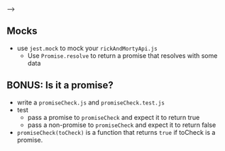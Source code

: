 <!-- # Promises

## Read a file

* require `const fsPromises = require('fs').promises;`
* use `fsPromises.readFile` to read a file
* `then` `console.log` the file

## Write a file

* require `const fsPromises = require('fs').promises;`
* use `fsPromises.writeFile` to write a file
* `then` `console.log` "DONE!"

## Copy a file

* require `const fsPromises = require('fs').promises;`
* use `fsPromises.readFile` to read a file
* `then` use `fsPromises.writeFile` to write the read data
* `then` `console.log` "DONE!" -->
<!-- 
## Copy a file

* create and export a `copy(src, dst)` function
  * require `const fsPromises = require('fs').promises;`
  * use `fsPromises.readFile` to read a file
  * `then` use `fsPromises.writeFile` to write the read data
  * return the promise
* test
  * test your copy function
  * NOTE: you don't need to use `done()`. if your test returns a promise
    jest will wait for the promise to resolve
  * invoke your copy function
  * `then` expect that the new file exists

## Transformer

* create and export a `transform(src)` function
  * require `const fsPromises = require('fs').promises;`
  * use `fsPromises.readFile` to read a file
  * `then` remove all capital letters
  * `then` make all letters capital
  * `then` reverse the string
* test
  * invoke your transform function
  <!-- * `then` expect that the result is what you think it should be -->
<!-- 
## Create a promise

* require `const fs = require('fs')`
  * NOT THE PROMISE fs
* create a readPromise function
  * use `new Promise((resolve, reject) => {})` to create a new promise
  * use `fs.readFile` to read a file
  * resolve with the data from the file
  * reject with the error from reading the file --> -->
<!-- 
## Superagent

Use the Futurama Quote API [http://futuramaapi.herokuapp.com](http://futuramaapi.herokuapp.com)

* use `superagent` to make a `get` request to http://futuramaapi.herokuapp.com/api/quotes/1
* use `then` to wait for the request to resolve and print the output
* How would you get more than 1 quote?
* How would you get only quotes by Bender? -->
<!-- 
## Superagent Again

* use `superagent` to make a `get` request to https://rickandmortyapi.com/api/character/
* use `then` to wait for the request to resolve and print the output -->
<!-- 
## Promise.all

* use `superagent` to make a `get` request to https://rickandmortyapi.com/api/character/
* use `then` to wait for the request to resolve and print the output
* make another `get` request to retrieve the origin of each character
  * HINT: use `Promise.all` -->

<!-- ## write a service

* write a `rickAndMortyApi.js` and `rickAndMortyApi.test.js` file
* export a function `getCharacter` that takes an id and returns a promise that resolves to a character
  * return only the characters name, status, and species
* **WRITE YOUR TESTS FIRST** -->

## Mocks

* use `jest.mock` to mock your `rickAndMortyApi.js`
  * Use `Promise.resolve` to return a promise that resolves with some data

## BONUS: Is it a promise?

* write a `promiseCheck.js` and `promiseCheck.test.js`
* test
  * pass a promise to `promiseCheck` and
    expect it to return true
  * pass a non-promise to `promiseCheck` and
    expect it to return false
* `promiseCheck(toCheck)` is a function that
  returns `true` if toCheck is a promise.

